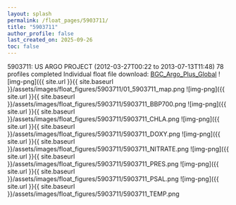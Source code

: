```yaml
---
layout: splash
permalink: /float_pages/5903711/
title: "5903711"
author_profile: false
last_created_on: 2025-09-26
toc: false
---
```

 
5903711: US ARGO PROJECT (2012-03-27T00:22 to 2013-07-13T11:48)
78 profiles completed
Individual float file download: [BGC_Argo_Plus_Global](https://ftp.soest.hawaii.edu/bgc_argo_plus/Individual_Floats/outliers_removed/5903711_Sprof_processed.nc)
![img-png]({{ site.url }}{{ site.baseurl }}/assets/images/float_figures/5903711/01_5903711_map.png
![img-png]({{ site.url }}{{ site.baseurl }}/assets/images/float_figures/5903711/5903711_BBP700.png
![img-png]({{ site.url }}{{ site.baseurl }}/assets/images/float_figures/5903711/5903711_CHLA.png
![img-png]({{ site.url }}{{ site.baseurl }}/assets/images/float_figures/5903711/5903711_DOXY.png
![img-png]({{ site.url }}{{ site.baseurl }}/assets/images/float_figures/5903711/5903711_NITRATE.png
![img-png]({{ site.url }}{{ site.baseurl }}/assets/images/float_figures/5903711/5903711_PRES.png
![img-png]({{ site.url }}{{ site.baseurl }}/assets/images/float_figures/5903711/5903711_PSAL.png
![img-png]({{ site.url }}{{ site.baseurl }}/assets/images/float_figures/5903711/5903711_TEMP.png
